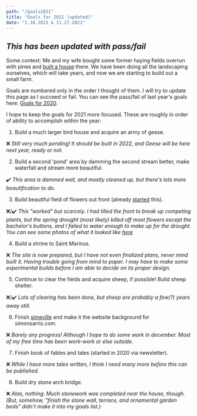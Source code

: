 ```yaml
---
path: "/goals2021"
title: "Goals for 2021 (updated)"
date: "1.18.2021 & 11.27.2021"
---
```


## *This has been updated with pass/fail*

Some context: Me and my wife bought some former haying fields overrun with pines and [built a house](https://medium.com/@simon.sarris/designing-a-new-old-home-part-1-cf298b58ed41) there. We have been doing all the landscaping ourselves, which will take years, and now we are starting to build out a small farm.

Goals are numbered only in the order I thought of them. I will try to update this page as I succeed or fail. You can see the pass/fail of last year's goals here: [Goals for 2020](/goals2020).

I hope to keep the goals for 2021 more focused. These are roughly in order of ability to accomplish within the year:

1. Build a much larger bird house and acquire an army of geese.

❌ *Still very much pending! It should be built in 2022, and Geese will be here next year, ready or not.*

2. Build a second 'pond' area by damming the second stream better, make waterfall and stream more beautiful.

✔️ *This area is dammed well, and mostly cleaned up, but there's lots more beautification to do.*

3. Build beautiful field of flowers out front (already [started](https://twitter.com/simonsarris/status/1330632603989389319) this).

❌/✔️ *This "worked" but scarcely. I had tilled the front to break up competing plants, but the spring drought (most likely) killed off most flowers except the bachelor's buttons, and I failed to water enough to make up for the drought. You can see some photos of what it looked like [here](https://twitter.com/simonsarris/status/1464402137333575684)*

4. Build a shrine to Saint Marinus.

❌ *The site is now prepared, but I have not even finalized plans, never mind built it. Having trouble going from mind to paper. I may have to make some experimental builds before I am able to decide on its proper design.*

5. Continue to clear the fields and acquire sheep, if possible! Build sheep shelter.

❌/✔️ *Lots of clearing has been done, but sheep are probably a few(?) years away still.*

6. Finish [simeville](https://simonsarris.github.io/simeville/) and make it the website background for simonsarris.com.

❌ *Barely any progress! Although I hope to do some work in december. Most of my free time has been work-work or else outside.*

7. Finish book of fables and tales (started in 2020 via newsletter).

❌ *While I have more tales written, I think I need many more before this can be published.*

8. Build dry stone arch bridge.

❌ *Alas, nothing. Much stonework was completed near the house, though. (But, somehow, "finish the stone wall, terrace, and ornamental garden beds" didn't make it into my goals list.)*